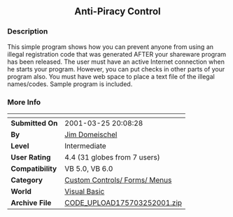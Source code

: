 ﻿<div align="center">

## Anti\-Piracy Control


</div>

### Description

This simple program shows how you can prevent anyone from using an illegal registration code that was generated AFTER your shareware program has been released. The user must have an active Internet connection when he starts your program. However, you can put checks in other parts of your program also. You must have web space to place a text file of the illegal names/codes. Sample program is included.
 
### More Info
 


<span>             |<span>
---                |---
**Submitted On**   |2001-03-25 20:08:28
**By**             |[Jim Domeischel](https://github.com/Planet-Source-Code/PSCIndex/blob/master/ByAuthor/jim-domeischel.md)
**Level**          |Intermediate
**User Rating**    |4.4 (31 globes from 7 users)
**Compatibility**  |VB 5\.0, VB 6\.0
**Category**       |[Custom Controls/ Forms/  Menus](https://github.com/Planet-Source-Code/PSCIndex/blob/master/ByCategory/custom-controls-forms-menus__1-4.md)
**World**          |[Visual Basic](https://github.com/Planet-Source-Code/PSCIndex/blob/master/ByWorld/visual-basic.md)
**Archive File**   |[CODE\_UPLOAD175703252001\.zip](https://github.com/Planet-Source-Code/jim-domeischel-anti-piracy-control__1-21931/archive/master.zip)








